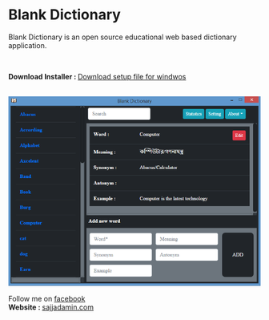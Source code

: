 # Blank Dictionary
<p>Blank Dictionary is an open source educational web based dictionary application.</p>
<br>
<p><strong>Download Installer : </strong><a href="https://drive.google.com/file/d/1sryFCw7CR46ArFg-n2GeXFSqFfbc7J0B/view?usp=sharing" target="_new">Download setup file for windwos</a></p>
<br>
<img src="https://raw.githubusercontent.com/sajjad-amin/blank-dictionary/master/screenshoot.PNG">
<br>
<p>Follow me on <a href ="https://www.facebook.com/sajjad.amin.100/" target="_new">facebook</a>
<br>
  <strong>Website : </strong><a href="http://www.sajjadamin.com/" target="_new">sajjadamin.com</a></p>
